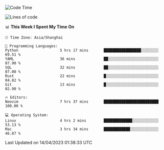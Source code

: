 <!--START_SECTION:waka-->
![Code Time](http://img.shields.io/badge/Code%20Time-1%2C289%20hrs%2054%20mins-blue)

![Lines of code](https://img.shields.io/badge/From%20Hello%20World%20I%27ve%20Written-256.5%20thousand%20lines%20of%20code-blue)

📊 **This Week I Spent My Time On** 

```text
🕑︎ Time Zone: Asia/Shanghai

💬 Programming Languages: 
Python                   5 hrs 17 mins       █████████████████░░░░░░░░   69.51 % 
YAML                     36 mins             ██░░░░░░░░░░░░░░░░░░░░░░░   07.90 % 
SQL                      32 mins             ██░░░░░░░░░░░░░░░░░░░░░░░   07.00 % 
Rust                     22 mins             █░░░░░░░░░░░░░░░░░░░░░░░░   04.82 % 
Git                      13 mins             █░░░░░░░░░░░░░░░░░░░░░░░░   02.90 % 

🔥 Editors: 
Neovim                   7 hrs 37 mins       █████████████████████████   100.00 % 

💻 Operating System: 
Linux                    4 hrs 2 mins        █████████████░░░░░░░░░░░░   53.13 % 
Mac                      3 hrs 34 mins       ████████████░░░░░░░░░░░░░   46.87 % 
```


 Last Updated on 14/04/2023 01:38:33 UTC
<!--END_SECTION:waka-->
